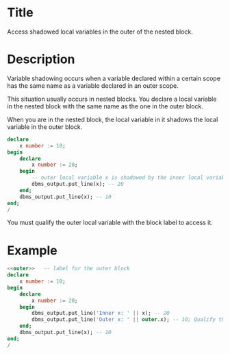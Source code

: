 # Title

Access shadowed local variables in the outer of the nested block.

# Description

Variable shadowing occurs when a variable declared within a certain scope has the same name as a variable declared in an outer scope.

This situation usually occurs in nested blocks. You declare a local variable in the nested block with the same name as the one in the outer block. 

When you are in the nested block, the local variable in it shadows the local variable in the outer block.

```sql
declare
    x number := 10;
begin
    declare
        x number := 20;
    begin
        -- outer local variable x is shadowed by the inner local variable 
        dbms_output.put_line(x); -- 20
    end;
    dbms_output.put_line(x); -- 10
end;
/
```

You must qualify the outer local variable with the block label to access it.

# Example


```sql
<<outer>>   -- label for the outer block
declare
    x number := 10;
begin
    declare
        x number := 20;
    begin
        dbms_output.put_line('Inner x: ' || x); -- 20
        dbms_output.put_line('Outer x: ' || outer.x); -- 10; Qualify the outer local variable with the block label
    end;
    dbms_output.put_line(x); -- 10
end;
/
```
  
